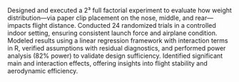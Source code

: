 Designed and executed a 2³ full factorial experiment to evaluate how weight distribution—via paper clip placement on the nose, middle, and rear—impacts flight distance. Conducted 24 randomized trials in a controlled indoor setting, ensuring consistent launch force and airplane condition. Modeled results using a linear regression framework with interaction terms in R, verified assumptions with residual diagnostics, and performed power analysis (82% power) to validate design sufficiency. Identified significant main and interaction effects, offering insights into flight stability and aerodynamic efficiency.
